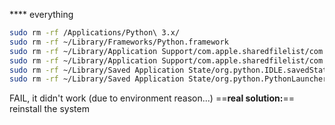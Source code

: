 **** everything
```bash
sudo rm -rf /Applications/Python\ 3.x/
sudo rm -rf ~/Library/Frameworks/Python.framework
sudo rm -rf ~/Library/Application Support/com.apple.sharedfilelist/com.apple.LSSharedFileList.ApplicationRecentDocuments/org.python.idle.sfl
sudo rm -rf ~/Library/Application Support/com.apple.sharedfilelist/com.apple.LSSharedFileList.ApplicationRecentDocuments/org.python.pythonlauncher.sfl
sudo rm -rf ~/Library/Saved Application State/org.python.IDLE.savedState
sudo rm -rf ~/Library/Saved Application State/org.python.PythonLauncher.savedState
```

FAIL, it didn't work (due to environment reason...)
==**real solution:**== reinstall the system